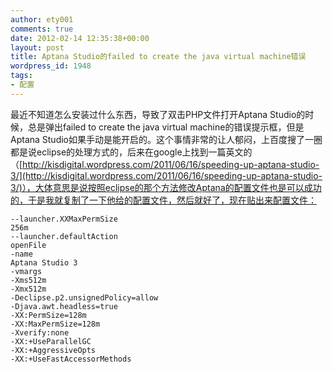 ```yaml
---
author: ety001
comments: true
date: 2012-02-14 12:35:38+00:00
layout: post
title: Aptana Studio的failed to create the java virtual machine错误
wordpress_id: 1948
tags:
- 配置
---
```


最近不知道怎么安装过什么东西，导致了双击PHP文件打开Aptana Studio的时候，总是弹出failed to create the java virtual machine的错误提示框，但是Aptana Studio如果手动是能开启的。这个事情非常的让人郁闷，上百度搜了一圈都是说eclipse的处理方式的，后来在google上找到一篇英文的（[http://kisdigital.wordpress.com/2011/06/16/speeding-up-aptana-studio-3/](http://kisdigital.wordpress.com/2011/06/16/speeding-up-aptana-studio-3/)），大体意思是说按照eclipse的那个方法修改Aptana的配置文件也是可以成功的，于是我就复制了一下他给的配置文件，然后就好了，现在贴出来配置文件：

```
--launcher.XXMaxPermSize
256m
--launcher.defaultAction
openFile
-name
Aptana Studio 3
-vmargs
-Xms512m
-Xmx512m
-Declipse.p2.unsignedPolicy=allow
-Djava.awt.headless=true
-XX:PermSize=128m
-XX:MaxPermSize=128m
-Xverify:none
-XX:+UseParallelGC
-XX:+AggressiveOpts
-XX:+UseFastAccessorMethods
```
